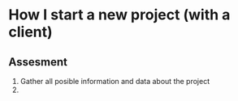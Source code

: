 # How I start a new project (with a client)

## Assesment
1. Gather all posible information and data about the project
2. 